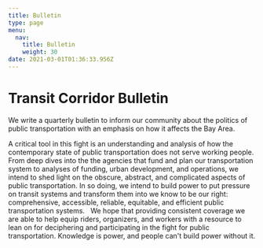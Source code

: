 ```yaml
---
title: Bulletin
type: page
menu:
  nav:
    title: Bulletin
    weight: 30
date: 2021-03-01T01:36:33.956Z
---
```

# Transit Corridor Bulletin

<!--StartFragment-->

We write a quarterly bulletin to inform our community about the politics of public transportation with an emphasis on how it affects the Bay Area. 

A critical tool in this fight is an understanding and analysis of how the contemporary state of public transportation does not serve working people. From deep dives into the the agencies that fund and plan our transportation system to analyses of funding, urban development, and operations, we intend to shed light on the obscure, abstract, and complicated aspects of public transportation. In so doing, we intend to build power to put pressure on transit systems and transform them into we know to be our right: comprehensive, accessible, reliable, equitable, and efficient public transportation systems.
 
We hope that providing consistent coverage we are able to help equip riders, organizers, and workers with a resource to lean on for deciphering and participating in the fight for public transportation. Knowledge is power, and people can't build power without it.

<!--EndFragment-->
